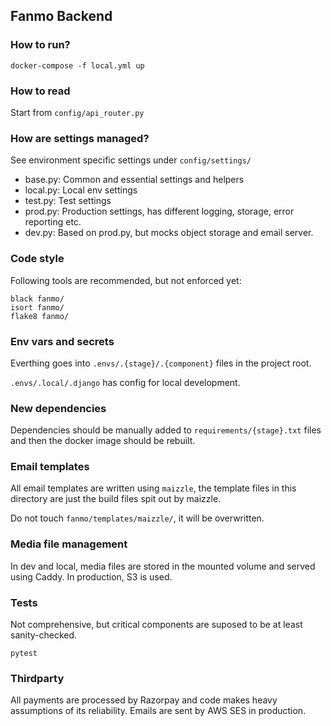 ## Fanmo Backend

### How to run?

```
docker-compose -f local.yml up
```

### How to read

Start from `config/api_router.py`

### How are settings managed?

See environment specific settings under `config/settings/`

- base.py: Common and essential settings and helpers
- local.py: Local env settings
- test.py: Test settings
- prod.py:  Production settings, has different logging, storage, error reporting etc.
- dev.py: Based on prod.py, but mocks object storage and email server.

### Code style

Following tools are recommended, but not enforced yet:

```
black fanmo/
isort fanmo/
flake8 fanmo/
```

### Env vars and secrets

Everthing goes into `.envs/.{stage}/.{component}` files in the project root.

`.envs/.local/.django` has config for local development. 

### New dependencies

Dependencies should be manually added to `requirements/{stage}.txt` files and then the docker image should be rebuilt.

### Email templates

All email templates are written using `maizzle`, the template files in this directory are just the build files spit out by maizzle.

Do not touch `fanmo/templates/maizzle/`, it will be overwritten.

### Media file management

In dev and local, media files are stored in the mounted volume and served using Caddy. In production, S3 is used.

### Tests

Not comprehensive, but critical components are suposed to be at least sanity-checked.

```
pytest
```

### Thirdparty

All payments are processed by Razorpay and code makes heavy assumptions of its reliability.
Emails are sent by AWS SES in production.
